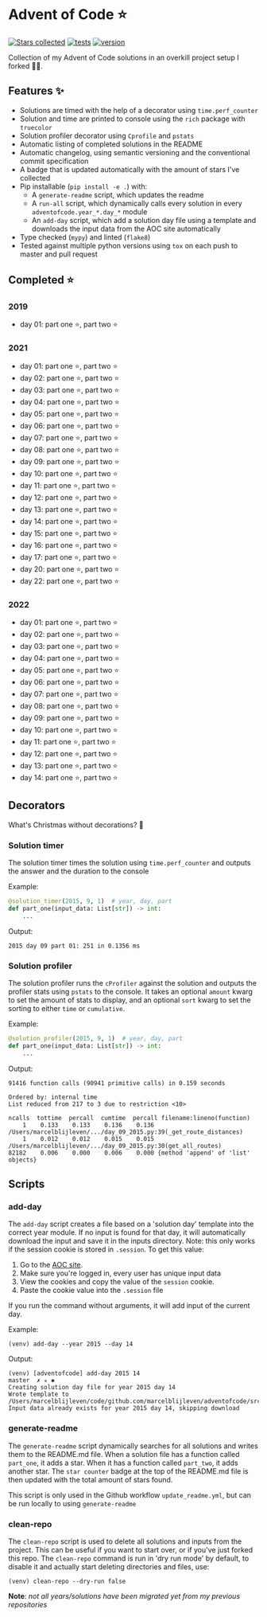 # Advent of Code ⭐️
[![Stars collected](https://shields.io/static/v1?label=stars%20collected&message=68&color=yellow)]()
[![tests](https://github.com/marcelblijleven/adventofcode/actions/workflows/tests.yaml/badge.svg)](https://github.com/antoineganne/adventofcode)
[![version](https://img.shields.io/github/v/release/antoineganne/adventofcode.svg)](https://github.com/antoineganne/adventofcode/releases)
<!--[![codecov](https://codecov.io/gh/marcelblijleven/adventofcode/branch/master/graph/badge.svg?token=jZ2TgfyltM)](https://codecov.io/gh/marcelblijleven/adventofcode)-->

Collection of my Advent of Code solutions in an overkill project setup I forked 👻🎄.

## Features ✨
- Solutions are timed with the help of a decorator using `time.perf_counter`
- Solution and time are printed to console using the `rich` package with `truecolor`
- Solution profiler decorator using `Cprofile` and `pstats`
- Automatic listing of completed solutions in the README
- Automatic changelog, using semantic versioning and the conventional commit specification
- A badge that is updated automatically with the amount of stars I've collected
- Pip installable (`pip install -e .`) with:
  - A `generate-readme` script, which updates the readme
  - A `run-all` script, which dynamically calls every solution in every `adventofcode.year_*.day_*` module
  - An `add-day` script, which add a solution day file using a template and downloads the input data from the AOC site automatically
- Type checked (`mypy`) and linted (`flake8`)
- Tested against multiple python versions using `tox` on each push to master and pull request

<!-- start completed section -->
## Completed ⭐️
### 2019
- day 01: part one ⭐️, part two ⭐️
### 2021
- day 01: part one ⭐️, part two ⭐️
- day 02: part one ⭐️, part two ⭐️
- day 03: part one ⭐️, part two ⭐️
- day 04: part one ⭐️, part two ⭐️
- day 05: part one ⭐️, part two ⭐️
- day 06: part one ⭐️, part two ⭐️
- day 07: part one ⭐️, part two ⭐️
- day 08: part one ⭐️, part two ⭐️
- day 09: part one ⭐️, part two ⭐️
- day 10: part one ⭐️, part two ⭐️
- day 11: part one ⭐️, part two ⭐️
- day 12: part one ⭐️, part two ⭐️
- day 13: part one ⭐️, part two ⭐️
- day 14: part one ⭐️, part two ⭐️
- day 15: part one ⭐️, part two ⭐️
- day 16: part one ⭐️, part two ⭐️
- day 17: part one ⭐️, part two ⭐️
- day 20: part one ⭐️, part two ⭐️
- day 22: part one ⭐️, part two ⭐️
### 2022
- day 01: part one ⭐️, part two ⭐️
- day 02: part one ⭐️, part two ⭐️
- day 03: part one ⭐️, part two ⭐️
- day 04: part one ⭐️, part two ⭐️
- day 05: part one ⭐️, part two ⭐️
- day 06: part one ⭐️, part two ⭐️
- day 07: part one ⭐️, part two ⭐️
- day 08: part one ⭐️, part two ⭐️
- day 09: part one ⭐️, part two ⭐️
- day 10: part one ⭐️, part two ⭐️
- day 11: part one ⭐️, part two ⭐️
- day 12: part one ⭐️, part two ⭐️
- day 13: part one ⭐️, part two ⭐️
- day 14: part one ⭐️, part two ⭐️

<!-- end completed section -->

## Decorators
What's Christmas without decorations? 🎄

### Solution timer
The solution timer times the solution using `time.perf_counter` and outputs the answer and the duration to the console

Example:
```python
@solution_timer(2015, 9, 1)  # year, day, part
def part_one(input_data: List[str]) -> int:
    ...
```

Output:
```text
2015 day 09 part 01: 251 in 0.1356 ms
```

### Solution profiler
The solution profiler runs the `cProfiler` against the solution and outputs the profiler stats using `pstats` to the console.
It takes an optional `amount` kwarg to set the amount of stats to display, and an optional `sort` kwarg to set the sorting to either
`time` or `cumulative`.

Example:
```python
@solution_profiler(2015, 9, 1)  # year, day, part
def part_one(input_data: List[str]) -> int:
    ...
```

Output:
```text
91416 function calls (90941 primitive calls) in 0.159 seconds

Ordered by: internal time
List reduced from 217 to 3 due to restriction <10>

ncalls  tottime  percall  cumtime  percall filename:lineno(function)
    1    0.133    0.133    0.136    0.136 /Users/marcelblijleven/.../day_09_2015.py:39(_get_route_distances)
    1    0.012    0.012    0.015    0.015 /Users/marcelblijleven/.../day_09_2015.py:30(get_all_routes)
82182    0.006    0.000    0.006    0.000 {method 'append' of 'list' objects}
```

## Scripts
### add-day
The `add-day` script creates a file based on a 'solution day' template into the correct year module. If no input is found
for that day, it will automatically download the input and save it in the inputs directory. Note: this only works if the
session cookie is stored in `.session`. To get this value:
1. Go to the [AOC site](https://adventofcode.com).
2. Make sure you're logged in, every user has unique input data
3. View the cookies and copy the value of the `session` cookie.
4. Paste the cookie value into the `.session` file

If you run the command without arguments, it will add input of the current day.

Example:
```shell
(venv) add-day --year 2015 --day 14
```

Output:
```text
(venv) [adventofcode] add-day 2015 14                                                                                                                                                                   master  ✗ ✭ ✱
Creating solution day file for year 2015 day 14
Wrote template to /Users/marcelblijleven/code/github.com/marcelblijleven/adventofcode/src/adventofcode/year_2015/day_14_2015.py
Input data already exists for year 2015 day 14, skipping download
```

### generate-readme
The `generate-readme` script dynamically searches for all solutions and writes them to the README.md file.
When a solution file has a function called `part_one`, it adds a star. When it has a function called `part_two`, it adds another
star. The `star counter` badge at the top of the README.md file is then updated with the total amount of stars found.

This script is only used in the Github workflow `update_readme.yml`, but can be run locally to using `generate-readme`

### clean-repo
The `clean-repo` script is used to delete all solutions and inputs from the project. This can be useful if you want to start over,
or if you've just forked this repo. The `clean-repo` command is run in 'dry run mode' by default, to disable it and actually
start deleting directories and files, use:

```shell
(venv) clean-repo --dry-run false 
```

**Note**: _not all years/solutions have been migrated yet from my previous repositories_
